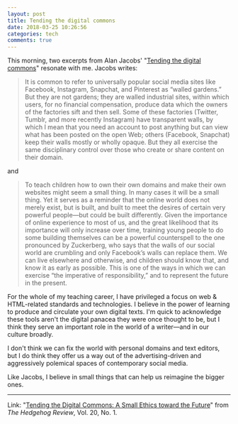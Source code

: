 ```yaml
---
layout: post
title: Tending the digital commons
date: 2018-03-25 10:26:56
categories: tech
comments: true
---
```

This morning, two excerpts from Alan Jacobs' "[Tending the digital commons](http://www.iasc-culture.org/THR/THR_article_2018_Spring_Jacobs.php)" resonate with me. Jacobs writes:

> It is common to refer to universally popular social media sites like Facebook, Instagram, Snapchat, and Pinterest as “walled gardens.” But they are not gardens; they are walled industrial sites, within which users, for no financial compensation, produce data which the owners of the factories sift and then sell. Some of these factories (Twitter, Tumblr, and more recently Instagram) have transparent walls, by which I mean that you need an account to post anything but can view what has been posted on the open Web; others (Facebook, Snapchat) keep their walls mostly or wholly opaque. But they all exercise the same disciplinary control over those who create or share content on their domain.

and

> To teach children how to own their own domains and make their own websites might seem a small thing. In many cases it will be a small thing. Yet it serves as a reminder that the online world does not merely exist, but is built, and built to meet the desires of certain very powerful people—but could be built differently. Given the importance of online experience to most of us, and the great likelihood that its importance will only increase over time, training young people to do some building themselves can be a powerful counterspell to the one pronounced by Zuckerberg, who says that the walls of our social world are crumbling and only Facebook’s walls can replace them. We can live elsewhere and otherwise, and children should know that, and know it as early as possible. This is one of the ways in which we can exercise “the imperative of responsibility,” and to represent the future in the present.

For the whole of my teaching career, I have privileged a focus on web & HTML-related standards and technologies. I believe in the power of learning to produce and circulate your own digital texts. I'm quick to acknowledge these tools aren't the digital panacea they were once thought to be, but I think they serve an important role in the world of a writer—and in our culture broadly.

I don't think we can fix the world with personal domains and text editors, but I do think they offer us a way out of the advertising-driven and aggressively polemical spaces of contemporary social media.

Like Jacobs, I believe in small things that can help us reimagine the bigger ones.

<hr>

Link: "[Tending the Digital Commons: A Small Ethics toward the Future](http://www.iasc-culture.org/THR/THR_article_2018_Spring_Jacobs.php)" from _The Hedgehog Review_, Vol. 20, No. 1.

